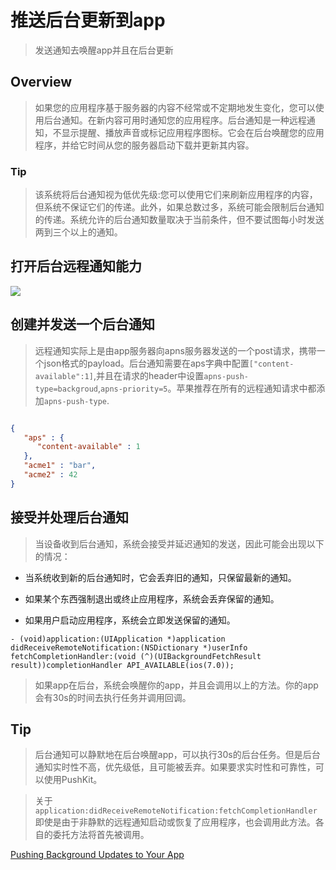 # 推送后台更新到app

> 发送通知去唤醒app并且在后台更新


## Overview

> 如果您的应用程序基于服务器的内容不经常或不定期地发生变化，您可以使用后台通知。在新内容可用时通知您的应用程序。后台通知是一种远程通知，不显示提醒、播放声音或标记应用程序图标。它会在后台唤醒您的应用程序，并给它时间从您的服务器启动下载并更新其内容。

### Tip

> 该系统将后台通知视为低优先级:您可以使用它们来刷新应用程序的内容，但系统不保证它们的传递。此外，如果总数过多，系统可能会限制后台通知的传递。系统允许的后台通知数量取决于当前条件，但不要试图每小时发送两到三个以上的通知。

## 打开后台远程通知能力

![][2]

## 创建并发送一个后台通知

> 远程通知实际上是由app服务器向apns服务器发送的一个post请求，携带一个json格式的payload。后台通知需要在aps字典中配置`["content-available":1]`,并且在请求的header中设置`apns-push-type=backgroud`,`apns-priority=5`。苹果推荐在所有的远程通知请求中都添加`apns-push-type`.

```json

{
   "aps" : {
      "content-available" : 1
   },
   "acme1" : "bar",
   "acme2" : 42
}

```

## 接受并处理后台通知

> 当设备收到后台通知，系统会接受并延迟通知的发送，因此可能会出现以下的情况：

- 当系统收到新的后台通知时，它会丢弃旧的通知，只保留最新的通知。

- 如果某个东西强制退出或终止应用程序，系统会丢弃保留的通知。

- 如果用户启动应用程序，系统会立即发送保留的通知。



```objc
- (void)application:(UIApplication *)application didReceiveRemoteNotification:(NSDictionary *)userInfo fetchCompletionHandler:(void (^)(UIBackgroundFetchResult result))completionHandler API_AVAILABLE(ios(7.0));

```

> 如果app在后台，系统会唤醒你的app，并且会调用以上的方法。你的app会有30s的时间去执行任务并调用回调。


## Tip 

> 后台通知可以静默地在后台唤醒app，可以执行30s的后台任务。但是后台通知实时性不高，优先级低，且可能被丢弃。如果要求实时性和可靠性，可以使用PushKit。

> 关于 `application:didReceiveRemoteNotification:fetchCompletionHandler`
即使是由于非静默的远程通知启动或恢复了应用程序，也会调用此方法。各自的委托方法将首先被调用。



[Pushing Background Updates to Your App][1]




[1]: https://developer.apple.com/documentation/usernotifications/setting_up_a_remote_notification_server/pushing_background_updates_to_your_app?language=objc

[2]: pic/BackgroudMode_RemoteNotification.png